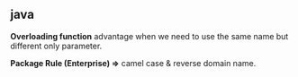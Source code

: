 ## java

**Overloading function** advantage when we need to use the same name but different only parameter.

**Package Rule (Enterprise) =>** camel case & reverse domain name.

